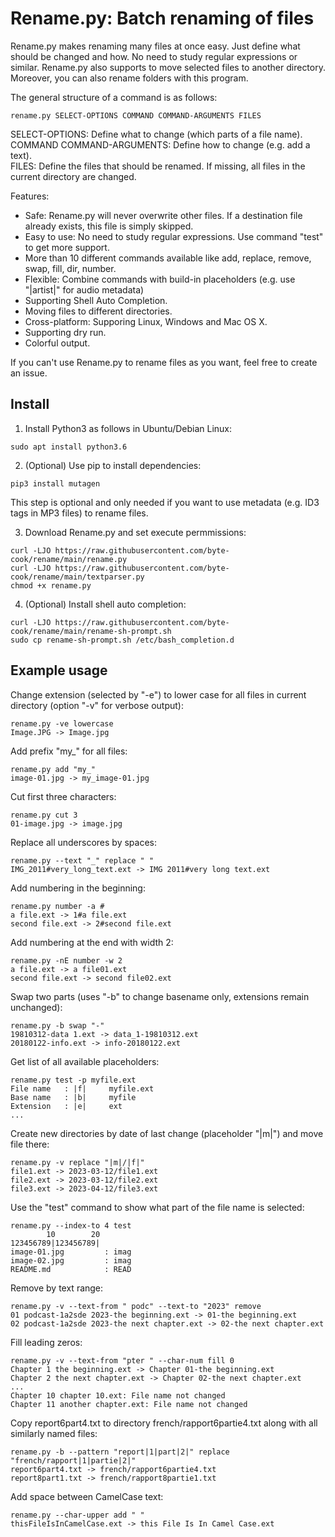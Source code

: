 # Rename.py: Batch renaming of files

Rename.py makes renaming many files at once easy. Just define what should be changed and how. No need to study regular expressions or similar. 
Rename.py also supports to move selected files to another directory. Moreover, you can also rename folders with this program.

The general structure of a command is as follows:
```
rename.py SELECT-OPTIONS COMMAND COMMAND-ARGUMENTS FILES
```
SELECT-OPTIONS: Define what to change (which parts of a file name).  
COMMAND COMMAND-ARGUMENTS: Define how to change (e.g. add a text).  
FILES: Define the files that should be renamed. If missing, all files in the current directory are changed.  

Features:
- Safe: Rename.py will never overwrite other files. If a destination file already exists, this file is simply skipped.
- Easy to use: No need to study regular expressions. Use command "test" to get more support.
- More than 10 different commands available like add, replace, remove, swap, fill, dir, number.
- Flexible: Combine commands with build-in placeholders (e.g. use "|artist|" for audio metadata)
- Supporting Shell Auto Completion.
- Moving files to different directories.
- Cross-platform: Supporing Linux, Windows and Mac OS X.
- Supporting dry run.
- Colorful output.

If you can't use Rename.py to rename files as you want, feel free to create an issue. 

## Install

1. Install Python3 as follows in Ubuntu/Debian Linux:

```
sudo apt install python3.6
```

2. (Optional) Use pip to install dependencies:
```
pip3 install mutagen
```
This step is optional and only needed if you want to use metadata (e.g. ID3 tags in MP3 files) to rename files.

3. Download Rename.py and set execute permmissions:
```
curl -LJO https://raw.githubusercontent.com/byte-cook/rename/main/rename.py
curl -LJO https://raw.githubusercontent.com/byte-cook/rename/main/textparser.py
chmod +x rename.py 
```

4. (Optional) Install shell auto completion:
```
curl -LJO https://raw.githubusercontent.com/byte-cook/rename/main/rename-sh-prompt.sh
sudo cp rename-sh-prompt.sh /etc/bash_completion.d
```

## Example usage

Change extension (selected by "-e") to lower case for all files in current directory (option "-v" for verbose output):
```
rename.py -ve lowercase
Image.JPG -> Image.jpg
```

Add prefix "my_" for all files:
```
rename.py add "my_"
image-01.jpg -> my_image-01.jpg
```

Cut first three characters:
```
rename.py cut 3
01-image.jpg -> image.jpg
```

Replace all underscores by spaces:
```
rename.py --text "_" replace " "
IMG_2011#very_long_text.ext -> IMG 2011#very long text.ext
```

Add numbering in the beginning:
```
rename.py number -a #
a file.ext -> 1#a file.ext
second file.ext -> 2#second file.ext
```

Add numbering at the end with width 2:
```
rename.py -nE number -w 2
a file.ext -> a file01.ext
second file.ext -> second file02.ext
```

Swap two parts (uses "-b" to change basename only, extensions remain unchanged):
```
rename.py -b swap "-"
19810312-data 1.ext -> data_1-19810312.ext
20180122-info.ext -> info-20180122.ext
```

Get list of all available placeholders:
```
rename.py test -p myfile.ext
File name   : |f|     myfile.ext
Base name   : |b|     myfile
Extension   : |e|     ext
...
```

Create new directories by date of last change (placeholder "|m|") and move file there:
```
rename.py -v replace "|m|/|f|"
file1.ext -> 2023-03-12/file1.ext
file2.ext -> 2023-03-12/file2.ext
file3.ext -> 2023-04-12/file3.ext
```

Use the "test" command to show what part of the file name is selected:
```
rename.py --index-to 4 test
        10        20
123456789|123456789|
image-01.jpg         : imag
image-02.jpg         : imag
README.md            : READ
```

Remove by text range:
```
rename.py -v --text-from " podc" --text-to "2023" remove
01 podcast-1a2sde 2023-the beginning.ext -> 01-the beginning.ext
02 podcast-1a2sde 2023-the next chapter.ext -> 02-the next chapter.ext
```

Fill leading zeros:
```
rename.py -v --text-from "pter " --char-num fill 0
Chapter 1 the beginning.ext -> Chapter 01-the beginning.ext
Chapter 2 the next chapter.ext -> Chapter 02-the next chapter.ext
...
Chapter 10 chapter 10.ext: File name not changed
Chapter 11 another chapter.ext: File name not changed
```

Copy report6part4.txt to directory french/rapport6partie4.txt along with all similarly named files:
```
rename.py -b --pattern "report|1|part|2|" replace "french/rapport|1|partie|2|" 
report6part4.txt -> french/rapport6partie4.txt
report8part1.txt -> french/rapport8partie1.txt
```

Add space between CamelCase text:
```
rename.py --char-upper add " "
thisFileIsInCamelCase.ext -> this File Is In Camel Case.ext
```

